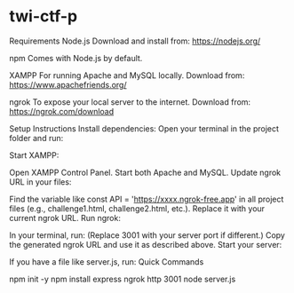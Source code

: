 # twi-ctf-p

Requirements
Node.js
Download and install from: https://nodejs.org/

npm
Comes with Node.js by default.

XAMPP
For running Apache and MySQL locally.
Download from: https://www.apachefriends.org/

ngrok
To expose your local server to the internet.
Download from: https://ngrok.com/download

Setup Instructions
Install dependencies:
Open your terminal in the project folder and run:

Start XAMPP:

Open XAMPP Control Panel.
Start both Apache and MySQL.
Update ngrok URL in your files:

Find the variable like const API = 'https://xxxx.ngrok-free.app' in all project files (e.g., challenge1.html, challenge2.html, etc.).
Replace it with your current ngrok URL.
Run ngrok:

In your terminal, run:
(Replace 3001 with your server port if different.)
Copy the generated ngrok URL and use it as described above.
Start your server:

If you have a file like server.js, run:
Quick Commands

npm init -y
npm install express
ngrok http 3001
node server.js
